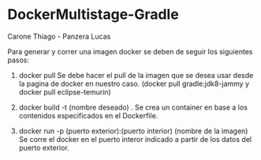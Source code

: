# DockerMultistage-Gradle
Carone Thiago - Panzera Lucas

Para generar y correr una imagen docker se deben de seguir los siguientes pasos:

1) docker pull 
Se debe hacer el pull de la imagen que se desea usar desde la pagina de docker en nuestro caso.
  (docker pull gradle:jdk8-jammy y docker pull eclipse-temurin)

2) docker build -t (nombre deseado) .
Se crea un container en base a los contenidos especificados en el Dockerfile.

3) docker run -p (puerto exterior):(puerto interior) (nombre de la imagen)
Se corre el docker en el puerto interor indicado a partir de los datos del puerto exterior.
